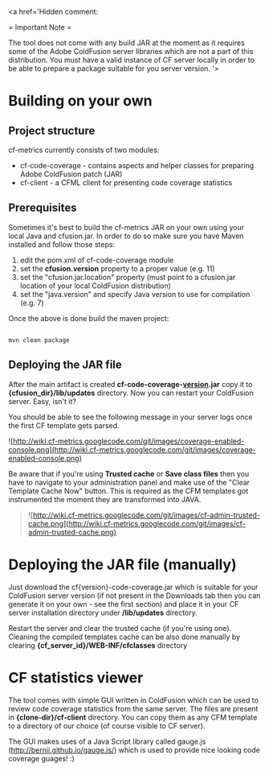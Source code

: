 <a href='Hidden comment: 

= Important Note =

The tool does not come with any build JAR at the moment as it requires some of the Adobe ColdFusion server libraries which are not a part of this distribution. You must have a valid instance of CF server locally in order to be able to prepare a package suitable for you server version.
'></a>

# Building on your own #

## Project structure ##

cf-metrics currently consists of two modules:
  * cf-code-coverage - contains aspects and helper classes for preparing Adobe ColdFusion patch (JAR)
  * cf-client - a CFML client for presenting code coverage statistics

## Prerequisites ##

Sometimes it's best to build the cf-metrics JAR on your own using your local Java and cfusion.jar. In order to do so make sure you have Maven installed and follow those steps:

  1. edit the pom.xml of cf-code-coverage module
  1. set the **cfusion.version** property to a proper value (e.g. 11)
  1. set the "cfusion.jar.location" property (must point to a cfusion.jar location of your local ColdFusion distribution)
  1. set the "java.version" and specify Java version to use for compilation (e.g. 7)

Once the above is done build the maven project:

```

mvn clean package
```

## Deploying the JAR file ##

After the main artifact is created **cf-code-coverage-[version](version.md).jar** copy it to **{cfusion\_dir}/lib/updates** directory. Now you can restart your ColdFusion server. Easy, isn't it?

You should be able to see the following message in your server logs once the first CF template gets parsed.

![http://wiki.cf-metrics.googlecode.com/git/images/coverage-enabled-console.png](http://wiki.cf-metrics.googlecode.com/git/images/coverage-enabled-console.png)

Be aware that if you're using **Trusted cache** or **Save class files** then you have to navigate to your administration panel and make use of the "Clear Template Cache Now" button. This is required as the CFM templates got instrumented the moment they are transformed into JAVA.

> ![http://wiki.cf-metrics.googlecode.com/git/images/cf-admin-trusted-cache.png](http://wiki.cf-metrics.googlecode.com/git/images/cf-admin-trusted-cache.png)

# Deploying the JAR file (manually) #

Just download the cf{version}-code-coverage.jar which is suitable for your ColdFusion server version (if not present in the Downloads tab then you can generate it on your own - see the first section) and place it in your CF server installation directory under **/lib/updates** directory.

Restart the server and clear the trusted cache (if you're using one).
Cleaning the compiled templates cache can be also done manually by clearing **{cf\_server\_id}/WEB-INF/cfclasses** directory

# CF statistics viewer #

The tool comes with simple GUI written in ColdFusion which can be used to review code coverage statistics from the same server. The files are present in **{clone-dir}/cf-client** directory. You can copy them as any CFM template to a directory of our choice (of course visible to CF server).

The GUI makes uses of a Java Script library called gauge.js (http://bernii.github.io/gauge.js/) which is used to provide nice looking code coverage guages! :)